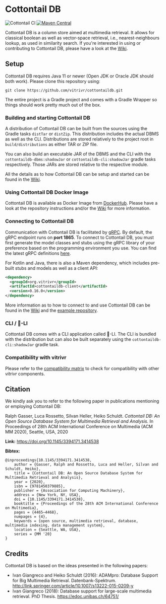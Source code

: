# Cottontail DB

![Cottontail CI](https://github.com/ppanopticon/cottontaildb/workflows/Cottontail%20CI/badge.svg?branch=master)
[![Maven Central](https://img.shields.io/maven-central/v/org.vitrivr/cottontaildb.svg?label=Maven%20Central)](https://search.maven.org/search?q=g:%22org.vitrivr%22%20AND%20a:%22cottontaildb%22)

Cottontail DB is a column store aimed at multimedia retrieval. It allows for classical boolean as well as vector-space retrieval, i.e., nearest-neighbours lookup, as used in similarity search. If you're interested in using or contributing to
Cottontail DB, please have a look at the [Wiki](https://github.com/vitrivr/cottontaildb/wiki/).

## Setup
Cottontail DB requires Java 11 or newer (Open JDK or Oracle JDK should both work). Please clone this repository using:

``git clone https://github.com/vitrivr/cottontaildb.git``

The entire project is a Gradle project and comes with a Gradle Wrapper so things should work pretty much out of the box.

### Building and starting Cottontail DB

A distribution of Cottontail DB can be built from the sources using the Gradle tasks `distTar` or `distZip`. This distribution includes the actual DBMS as well as the CLI. Distributions are
stored relatively to the project root in `build/distributions` as either TAR or ZIP file.

You can also build an executable JAR of the DBMS and the CLI with the `cottontaildb-dbms:shadowJar` or `cottontaildb-cli:shadowJar` gradle tasks respectively. Those JARs are stored relative to the respective module.

All the details as to how Cottontail DB can be setup and started can be found in the [Wiki](https://github.com/vitrivr/cottontaildb/wiki/Setup).

### Using Cottontail DB Docker Image

Cottontail DB is available as Docker Image from [DockerHub](https://hub.docker.com/r/vitrivr/cottontaildb). Please have a look at the repository instructions and/or the [Wiki](https://github.com/vitrivr/cottontaildb/wiki/Setup) for more information.

### Connecting to Cottontail DB

Communication with Cottontail DB is facilitated by [gRPC](https://grpc.io/). By default, the gRPC endpoint runs on **port 1865**. To connect to Cottontail DB, you must first generate the model classes and stubs using the gRPC library of your
preference based on the programming environment you use. You can find the latest gRPC definitions [here](https://github.com/vitrivr/cottontaildb-proto).

For Kotlin and Java, there is also a Maven dependency, which includes pre-built stubs and models as well as a client API:

```xml
<dependency>
  <groupId>org.vitrivr</groupId>
  <artifactId>cottontaildb-client</artifactId>
  <version>0.16.0</version>
</dependency>
```

More information as to how to connect to and use Cottontail DB can be found in the [Wiki](https://github.com/vitrivr/cottontaildb/wiki/Connecting-to-Cottontail-DB) and the [example repository](https://github.com/vitrivr/cottontaildb-examples).

### CLI / 🥕-LI
Cottontail DB comes with a CLI application called 🥕-LI. The CLI is bundled with the distribution but can also be built separately using the `cottontaildb-cli:shadowJar` gradle task.

### Compatibility with vitrivr

Please refer to the [compatibility matrix](https://github.com/vitrivr/cottontaildb/wiki/Compatibility-Matrix) to check for compatibility with other *vitrivr* components.

## Citation
We kindly ask you to refer to the following paper in publications mentioning or employing Cottontail DB:

Ralph Gasser, Luca Rossetto, Silvan Heller, Heiko Schuldt. _Cottontail DB: An Open Source Database System for Multimedia Retrieval and Analysis._ In Proceedings of 28th ACM International Conference on Multimedia (ACM MM 2020), Seattle, USA, 2020

**Link:** https://doi.org/10.1145/3394171.3414538

**Bibtex:**

```
@inproceedings{10.1145/3394171.3414538,
    author = {Gasser, Ralph and Rossetto, Luca and Heller, Silvan and Schuldt, Heiko},
    title = {Cottontail DB: An Open Source Database System for Multimedia Retrieval and Analysis},
    year = {2020},
    isbn = {9781450379885},
    publisher = {Association for Computing Machinery},
    address = {New York, NY, USA},
    doi = {10.1145/3394171.3414538},
    booktitle = {Proceedings of the 28th ACM International Conference on Multimedia},
    pages = {4465–4468},
    numpages = {4},
    keywords = {open source, multimedia retrieval, database, multimedia indexing, data management system},
    location = {Seattle, WA, USA},
    series = {MM '20}
}
```

## Credits
Cottontail DB is based on the ideas presented in the following papers:

- Ivan Giangreco and Heiko Schuldt (2016): ADAMpro: Database Support for Big Multimedia Retrieval. Datenbank-Spektrum.
http://link.springer.com/article/10.1007/s13222-015-0209-y
- Ivan Giangreco (2018): Database support for large-scale multimedia retrieval. PhD Thesis. https://edoc.unibas.ch/64751/
